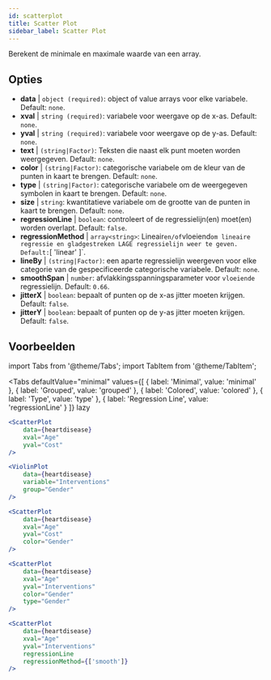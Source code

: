 ```yaml
---
id: scatterplot
title: Scatter Plot
sidebar_label: Scatter Plot
---
```


Berekent de minimale en maximale waarde van een array.

## Opties

* __data__ | `object (required)`: object of value arrays voor elke variabele. Default: `none`.
* __xval__ | `string (required)`: variabele voor weergave op de x-as. Default: `none`.
* __yval__ | `string (required)`: variabele voor weergave op de y-as. Default: `none`.
* __text__ | `(string|Factor)`: Teksten die naast elk punt moeten worden weergegeven. Default: `none`.
* __color__ | `(string|Factor)`: categorische variabele om de kleur van de punten in kaart te brengen. Default: `none`.
* __type__ | `(string|Factor)`: categorische variabele om de weergegeven symbolen in kaart te brengen. Default: `none`.
* __size__ | `string`: kwantitatieve variabele om de grootte van de punten in kaart te brengen. Default: `none`.
* __regressionLine__ | `boolean`: controleert of de regressielijn(en) moet(en) worden overlapt. Default: `false`.
* __regressionMethod__ | `array<string>`: Lineair` en/of `vloeiend` om lineaire regressie en gladgestreken LAGE regressielijn weer te geven. Default: `[
  'linear'
]`.
* __lineBy__ | `(string|Factor)`: een aparte regressielijn weergeven voor elke categorie van de gespecificeerde categorische variabele. Default: `none`.
* __smoothSpan__ | `number`: afvlakkingsspanningsparameter voor `vloeiende` regressielijn. Default: `0.66`.
* __jitterX__ | `boolean`: bepaalt of punten op de x-as jitter moeten krijgen. Default: `false`.
* __jitterY__ | `boolean`: bepaalt of punten op de y-as jitter moeten krijgen. Default: `false`.


## Voorbeelden

import Tabs from '@theme/Tabs';
import TabItem from '@theme/TabItem';

<Tabs
    defaultValue="minimal"
    values={[
        { label: 'Minimal', value: 'minimal' },
        { label: 'Grouped', value: 'grouped' },
        { label: 'Colored', value: 'colored' },
        { label: 'Type', value: 'type' },
        { label: 'Regression Line', value: 'regressionLine' }
    ]}
    lazy
>

<TabItem value="minimal">

```jsx live
<ScatterPlot 
    data={heartdisease} 
    xval="Age"
    yval="Cost"
/>
```

</TabItem>


<TabItem value="grouped">

```jsx live
<ViolinPlot 
    data={heartdisease} 
    variable="Interventions"
    group="Gender"
/>
```

</TabItem>

<TabItem value="colored">

```jsx live
<ScatterPlot 
    data={heartdisease} 
    xval="Age"
    yval="Cost"
    color="Gender"
/>
```
</TabItem>

<TabItem value="type">

```jsx live
<ScatterPlot 
    data={heartdisease} 
    xval="Age"
    yval="Interventions"
    color="Gender"
    type="Gender"
/>
```

</TabItem>

<TabItem value="regressionLine">

```jsx live
<ScatterPlot 
    data={heartdisease} 
    xval="Age"
    yval="Interventions"
    regressionLine
    regressionMethod={['smooth']}
/>
```
</TabItem>

</Tabs>
